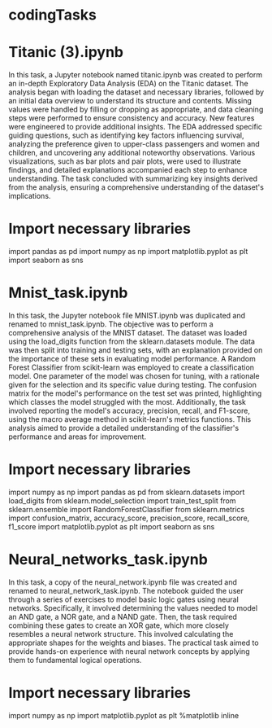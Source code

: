 # codingTasks

# Titanic (3).ipynb
In this task, a Jupyter notebook named titanic.ipynb was created to perform an in-depth Exploratory Data Analysis (EDA) on the Titanic dataset. The analysis began with loading the dataset and necessary libraries, followed by an initial data overview to understand its structure and contents. Missing values were handled by filling or dropping as appropriate, and data cleaning steps were performed to ensure consistency and accuracy. New features were engineered to provide additional insights. The EDA addressed specific guiding questions, such as identifying key factors influencing survival, analyzing the preference given to upper-class passengers and women and children, and uncovering any additional noteworthy observations. Various visualizations, such as bar plots and pair plots, were used to illustrate findings, and detailed explanations accompanied each step to enhance understanding. The task concluded with summarizing key insights derived from the analysis, ensuring a comprehensive understanding of the dataset's implications.

# Import necessary libraries
import pandas as pd
import numpy as np
import matplotlib.pyplot as plt
import seaborn as sns


# Mnist_task.ipynb
In this task, the Jupyter notebook file MNIST.ipynb was duplicated and renamed to mnist_task.ipynb. The objective was to perform a comprehensive analysis of the MNIST dataset. The dataset was loaded using the load_digits function from the sklearn.datasets module. The data was then split into training and testing sets, with an explanation provided on the importance of these sets in evaluating model performance. A Random Forest Classifier from scikit-learn was employed to create a classification model. One parameter of the model was chosen for tuning, with a rationale given for the selection and its specific value during testing. The confusion matrix for the model's performance on the test set was printed, highlighting which classes the model struggled with the most. Additionally, the task involved reporting the model's accuracy, precision, recall, and F1-score, using the macro average method in scikit-learn's metrics functions. This analysis aimed to provide a detailed understanding of the classifier's performance and areas for improvement.

# Import necessary libraries
import numpy as np
import pandas as pd
from sklearn.datasets import load_digits
from sklearn.model_selection import train_test_split
from sklearn.ensemble import RandomForestClassifier
from sklearn.metrics import confusion_matrix, accuracy_score, precision_score, recall_score, f1_score
import matplotlib.pyplot as plt
import seaborn as sns

# Neural_networks_task.ipynb
In this task, a copy of the neural_network.ipynb file was created and renamed to neural_network_task.ipynb. The notebook guided the user through a series of exercises to model basic logic gates using neural networks. Specifically, it involved determining the values needed to model an AND gate, a NOR gate, and a NAND gate. Then, the task required combining these gates to create an XOR gate, which more closely resembles a neural network structure. This involved calculating the appropriate shapes for the weights and biases. The practical task aimed to provide hands-on experience with neural network concepts by applying them to fundamental logical operations.

# Import necessary libraries
import numpy as np
import matplotlib.pyplot as plt
%matplotlib inline
